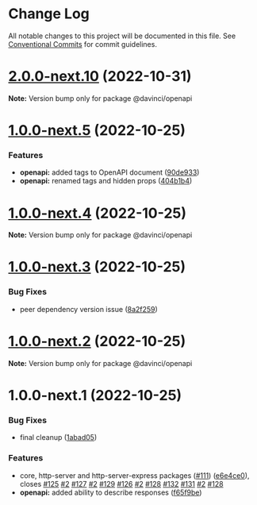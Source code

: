 # Change Log

All notable changes to this project will be documented in this file.
See [Conventional Commits](https://conventionalcommits.org) for commit guidelines.

# [2.0.0-next.10](https://github.com/HPInc/davinci/compare/@davinci/openapi@1.0.0-next.5...@davinci/openapi@2.0.0-next.10) (2022-10-31)

**Note:** Version bump only for package @davinci/openapi





# [1.0.0-next.5](https://github.com/HPInc/davinci/compare/@davinci/openapi@1.0.0-next.4...@davinci/openapi@1.0.0-next.5) (2022-10-25)


### Features

* **openapi:** added tags to OpenAPI document ([90de933](https://github.com/HPInc/davinci/commit/90de933318498e5e8e62a17acc39f78180a4ca93))
* **openapi:** renamed tags and hidden props ([404b1b4](https://github.com/HPInc/davinci/commit/404b1b424ffb57895c246ae18cfb9e9e71d78a24))





# [1.0.0-next.4](https://github.com/HPInc/davinci/compare/@davinci/openapi@1.0.0-next.3...@davinci/openapi@1.0.0-next.4) (2022-10-25)

**Note:** Version bump only for package @davinci/openapi





# [1.0.0-next.3](https://github.com/HPInc/davinci/compare/@davinci/openapi@1.0.0-next.2...@davinci/openapi@1.0.0-next.3) (2022-10-25)


### Bug Fixes

* peer dependency version issue ([8a2f259](https://github.com/HPInc/davinci/commit/8a2f259440c822c7c0d2263a16cb19079ed74b9a))





# [1.0.0-next.2](https://github.com/HPInc/davinci/compare/@davinci/openapi@1.0.0-next.1...@davinci/openapi@1.0.0-next.2) (2022-10-25)

**Note:** Version bump only for package @davinci/openapi





# 1.0.0-next.1 (2022-10-25)


### Bug Fixes

* final cleanup ([1abad05](https://github.com/HPInc/davinci/commit/1abad05f3f49e69639bf607873024072c626605a))


### Features

* core, http-server and http-server-express packages ([#111](https://github.com/HPInc/davinci/issues/111)) ([e6e4ce0](https://github.com/HPInc/davinci/commit/e6e4ce0dcc81a3b44976cde471353f77ad872e65)), closes [#125](https://github.com/HPInc/davinci/issues/125) [#2](https://github.com/HPInc/davinci/issues/2) [#127](https://github.com/HPInc/davinci/issues/127) [#2](https://github.com/HPInc/davinci/issues/2) [#129](https://github.com/HPInc/davinci/issues/129) [#126](https://github.com/HPInc/davinci/issues/126) [#2](https://github.com/HPInc/davinci/issues/2) [#128](https://github.com/HPInc/davinci/issues/128) [#132](https://github.com/HPInc/davinci/issues/132) [#131](https://github.com/HPInc/davinci/issues/131) [#2](https://github.com/HPInc/davinci/issues/2) [#128](https://github.com/HPInc/davinci/issues/128)
* **openapi:** added ability to describe responses ([f65f9be](https://github.com/HPInc/davinci/commit/f65f9be062ee151d0bd2a888b54ea0c68c3acc9f))
